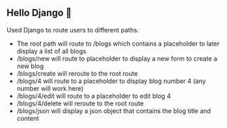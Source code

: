 ## Hello Django 👋

Used Django to route users to different paths. 

* The root path will route to /blogs which contains a placeholder to later display a list of all blogs
* /blogs/new will route to placeholder to display a new form to create a new blog
* /blogs/create will reroute to the root route 
* /blogs/4 will route to a placeholder to display blog number 4 (any number will work here)
* /blogs/4/edit will route to a placeholder to edit blog 4
* /blogs/4/delete will reroute to the root route
* /blogs/json will display a json object that contains the blog title and content
